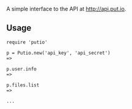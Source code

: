 A simple interface to the API at http://api.put.io.

## Usage ##

    require 'putio'

    p = Putio.new('api_key', 'api_secret')
    => 

    p.user.info
    =>

    p.files.list
    =>

    ...
